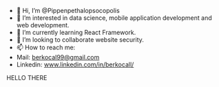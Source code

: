 - 👋 Hi, I’m @Pippenpethalopsocopolis
- 👀 I’m interested in data science, mobile application development and web development.
- 🌱 I’m currently learning React Framework.
- 💞️ I’m looking to collaborate website security.
- 📫 How to reach me:
- Mail: berkocal99@gmail.com
- Linkedin: www.linkedin.com/in/berkocall/

HELLO THERE
